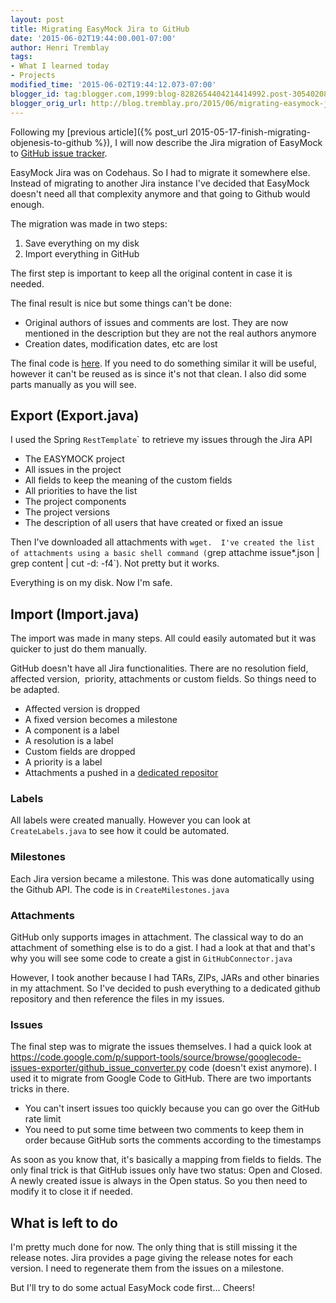 ```yaml
---
layout: post
title: Migrating EasyMock Jira to GitHub
date: '2015-06-02T19:44:00.001-07:00'
author: Henri Tremblay
tags:
- What I learned today
- Projects
modified_time: '2015-06-02T19:44:12.073-07:00'
blogger_id: tag:blogger.com,1999:blog-8282654404214414992.post-3054020877808895347
blogger_orig_url: http://blog.tremblay.pro/2015/06/migrating-easymock-jira-to-github.html
---
```


Following my [previous article]({% post_url 2015-05-17-finish-migrating-objenesis-to-github %}), 
I will now describe the Jira migration of EasyMock to [GitHub issue tracker](https://github.com/easymock/easymock/issues).

EasyMock Jira was on Codehaus. 
So I had to migrate it somewhere else. 
Instead of migrating to another Jira instance I've decided that EasyMock doesn't need all that complexity anymore and that going to Github would enough.

The migration was made in two steps:

1. Save everything on my disk
2. Import everything in GitHub
<!--more-->
The first step is important to keep all the original content in case it is needed.

The final result is nice but some things can't be done:

* Original authors of issues and comments are lost. They are now mentioned in the description but they are not the real authors anymore
* Creation dates, modification dates, etc are lost

The final code is [here](https://github.com/henri-tremblay/jiramigrate). 
If you need to do something similar it will be useful, however it can't be reused as is since it's not that clean. 
I also did some parts manually as you will see.

## Export (Export.java)

I used the Spring `RestTemplate`</span>` to retrieve my issues through the Jira API

* The EASYMOCK project
* All issues in the project
* All fields to keep the meaning of the custom fields
* All priorities to have the list
* The project components
* The project versions
* The description of all users that have created or fixed an issue

Then I've downloaded all attachments with `wget`</span>`. 
I've created the list of attachments using a basic shell command (`grep attachme issue*.json | grep content | cut -d: -f4`). 
Not pretty but it works.

Everything is on my disk. Now I'm safe.

## Import (Import.java)

The import was made in many steps. 
All could easily automated but it was quicker to just do them manually.

GitHub doesn't have all Jira functionalities. 
There are no resolution field, affected version, &nbsp;priority, attachments or custom fields. 
So things need to be adapted.

* Affected version is dropped
* A fixed version becomes a milestone
* A component is a label
* A resolution is a label
* Custom fields are dropped
* A priority is a label
* Attachments a pushed in a [dedicated repositor](https://github.com/henri-tremblay/easymock-issue-attachments)

### Labels

All labels were created manually. 
However you can look at `CreateLabels.java` to see how it could be automated.

### Milestones

Each Jira version became a milestone. 
This was done automatically using the Github API. 
The code is in `CreateMilestones.java`

### Attachments

GitHub only supports images in attachment. 
The classical way to do an attachment of something else is to do a gist. 
I had a look at that and that's why you will see some code to create a gist in `GitHubConnector.java`

However, I took another because I had TARs, ZIPs, JARs and other binaries in my attachment. 
So I've decided to push everything to a dedicated github repository and then reference the files in my issues.

### Issues

The final step was to migrate the issues themselves. 
I had a quick look at https://code.google.com/p/support-tools/source/browse/googlecode-issues-exporter/github_issue_converter.py code (doesn't exist anymore).
I used it to migrate from Google Code to GitHub. 
There are two importants tricks in there.

* You can't insert issues too quickly because you can go over the GitHub rate limit
* You need to put some time between two comments to keep them in order because GitHub sorts the comments according to the timestamps

As soon as you know that, it's basically a mapping from fields to fields. 
The only final trick is that GitHub issues only have two status: Open and Closed. 
A newly created issue is always in the Open status. So you then need to modify it to close it if needed.

## What is left to do

I'm pretty much done for now. 
The only thing that is still missing it the release notes. 
Jira provides a page giving the release notes for each version. 
I need to regenerate them from the issues on a milestone.

But I'll try to do some actual EasyMock code first... Cheers!
